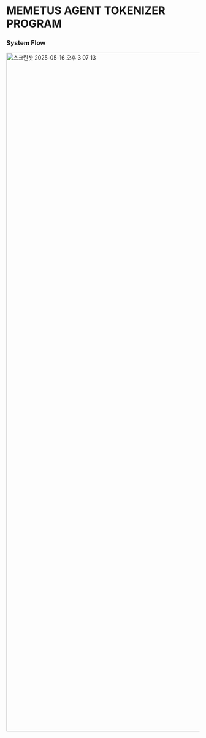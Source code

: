 # MEMETUS AGENT TOKENIZER PROGRAM

### System Flow

<img width="1770" alt="스크린샷 2025-05-16 오후 3 07 13" src="https://github.com/user-attachments/assets/20984db9-9819-4aab-b66d-c75b3b9d3698" />
